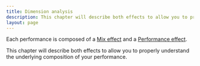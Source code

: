 ```yaml
---
title: Dimension analysis
description: This chapter will describe both effects to allow you to properly understand the underlying composition of your performance.
layout: page
---
```


Each performance is composed of a [Mix effect]({{site.url}}/{{site.baseurl}}/core_app/old/compare/web_application/dashboard/dimension_analysis/mix_effect) and a [Performance effect]({{site.url}}/{{site.baseurl}}/core_app/old/compare/web_application/dashboard/dimension_analysis/performance_effect).

This chapter will describe both effects to allow you to properly understand the underlying composition of your performance.
